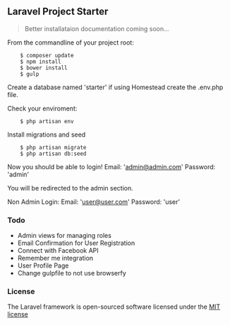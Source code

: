 ## Laravel Project Starter

> Better installataion documentation coming soon...

From the commandline of your project root:

```
	$ composer update
	$ npm install
	$ bower install
	$ gulp
```

Create a database named 'starter' if using Homestead create the .env.php file.

Check your enviroment:

```
	$ php artisan env
```

Install migrations and seed

```
	$ php artisan migrate
	$ php artisan db:seed
```

Now you should be able to login!
Email: 'admin@admin.com'
Password: 'admin'

You will be redirected to the admin section.

Non Admin Login:
Email: 'user@user.com'
Password: 'user'

### Todo

- Admin views for managing roles
- Email Confirmation for User Registration
- Connect with Facebook API
- Remember me integration
- User Profile Page
- Change gulpfile to not use browserfy


### License

The Laravel framework is open-sourced software licensed under the [MIT license](http://opensource.org/licenses/MIT)
